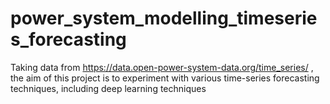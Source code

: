 # power_system_modelling_timeseries_forecasting
Taking data from https://data.open-power-system-data.org/time_series/ , the aim of this project is to experiment with various time-series forecasting techniques, including deep learning techniques
